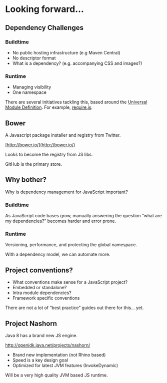 # Looking forward…

## Dependency Challenges

### Buildtime 

* No public hosting infrastructure (e.g Maven Central)
* No descriptor format
* What is a dependency? (e.g. accompanying CSS and images?)

### Runtime 

* Managing visibility
* One namespace

There are several initiatives tackling this, based around the [Universal Module Definition](https://github.com/umdjs/umd). For example,  [require.js](http://requirejs.org/).

## Bower

A Javascript package installer and registry from Twitter.

[http://bower.io/](http://bower.io/)

Looks to become the registry from JS libs.

GitHub is the primary store.

## Why bother?

Why is dependency management for JavaScript important?

### Buildtime 

As JavaScript code bases grow, manually answering the question “what are my dependencies?” becomes harder and error prone.

### Runtime

Versioning, performance, and protecting the global namespace.

With a dependency model, we can automate more.

## Project conventions?

* What conventions make sense for a JavaScript project?
* Embedded or standalone?
* Intra module dependencies?
* Framework specific conventions

There are not a lot of “best practice” guides out there for this… yet.

## Project Nashorn

Java 8 has a brand new JS engine.

http://openjdk.java.net/projects/nashorn/

* Brand new implementation (not Rhino based)
* Speed is a key design goal
* Optimized for latest JVM features (InvokeDynamic)

Will be a very high quality JVM based JS runtime.